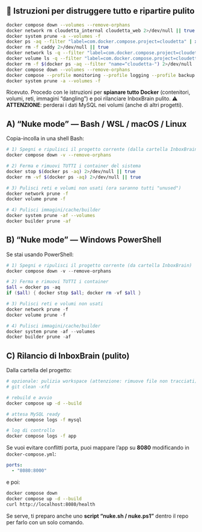 ## 🧨 Istruzioni per distruggere tutto e ripartire pulito

```bash
docker compose down --volumes --remove-orphans
docker network rm cloudetta_internal cloudetta_web 2>/dev/null || true
docker system prune -a --volumes -f
docker ps -aq --filter "label=com.docker.compose.project=cloudetta" | xargs -r docker rm -f
docker rm -f caddy 2>/dev/null || true
docker network ls -q --filter "label=com.docker.compose.project=cloudetta" | xargs -r docker network rm
docker volume ls -q --filter "label=com.docker.compose.project=cloudetta" | xargs -r docker volume rm
docker rm -f $(docker ps -aq --filter "name=^cloudetta-") 2>/dev/null || true
docker compose down --volumes --remove-orphans
docker compose --profile monitoring --profile logging --profile backup --profile office --profile sso --profile errors --profile uptime down --volumes --remove-orphans
docker system prune -a --volumes -f
```

Ricevuto. Procedo con le istruzioni per **spianare tutto Docker** (contenitori, volumi, reti, immagini “dangling”) e poi rilanciare InboxBrain pulito. ⚠️ **ATTENZIONE**: perderai i dati MySQL nei volumi (anche di altri progetti).

## A) “Nuke mode” — Bash / WSL / macOS / Linux
Copia-incolla in una shell Bash:
```bash
# 1) Spegni e ripulisci il progetto corrente (dalla cartella InboxBrain)
docker compose down -v --remove-orphans

# 2) Ferma e rimuovi TUTTI i container del sistema
docker stop $(docker ps -aq) 2>/dev/null || true
docker rm -vf $(docker ps -aq) 2>/dev/null || true

# 3) Pulisci reti e volumi non usati (ora saranno tutti "unused")
docker network prune -f
docker volume prune -f

# 4) Pulisci immagini/cache/builder
docker system prune -af --volumes
docker builder prune -af
```

## B) “Nuke mode” — Windows PowerShell
Se stai usando PowerShell:
```powershell
# 1) Spegni e ripulisci il progetto corrente (da cartella InboxBrain)
docker compose down -v --remove-orphans

# 2) Ferma e rimuovi TUTTI i container
$all = docker ps -aq
if ($all) { docker stop $all; docker rm -vf $all }

# 3) Pulisci reti e volumi non usati
docker network prune -f
docker volume prune -f

# 4) Pulisci immagini/cache/builder
docker system prune -af --volumes
docker builder prune -af
```

## C) Rilancio di InboxBrain (pulito)
Dalla cartella del progetto:
```bash
# opzionale: pulizia workspace (attenzione: rimuove file non tracciati)
# git clean -xfd

# rebuild e avvio
docker compose up -d --build

# attesa MySQL ready
docker compose logs -f mysql

# log di controllo
docker compose logs -f app
```

Se vuoi evitare conflitti porta, puoi mappare l’app su **8080** modificando in `docker-compose.yml`:
```yaml
ports:
  - "8080:8000"
```
e poi:
```bash
docker compose down
docker compose up -d --build
curl http://localhost:8080/health
```

Se serve, ti preparo anche uno **script “nuke.sh / nuke.ps1”** dentro il repo per farlo con un solo comando.